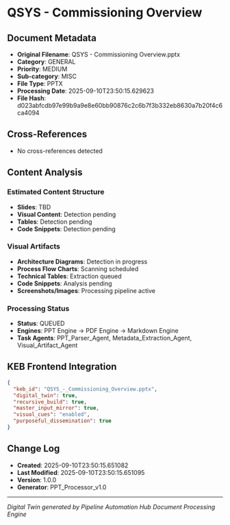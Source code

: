 # QSYS - Commissioning Overview

## Document Metadata
- **Original Filename**: QSYS - Commissioning Overview.pptx
- **Category**: GENERAL
- **Priority**: MEDIUM
- **Sub-category**: MISC
- **File Type**: PPTX
- **Processing Date**: 2025-09-10T23:50:15.629623
- **File Hash**: d023abfcdb97e99b9a9e8e60bb90876c2c6b7f3b332eb8630a7b20f4c6ca4094

## Cross-References
- No cross-references detected

## Content Analysis
### Estimated Content Structure
- **Slides**: TBD
- **Visual Content**: Detection pending
- **Tables**: Detection pending
- **Code Snippets**: Detection pending

### Visual Artifacts
- **Architecture Diagrams**: Detection in progress
- **Process Flow Charts**: Scanning scheduled  
- **Technical Tables**: Extraction queued
- **Code Snippets**: Analysis pending
- **Screenshots/Images**: Processing pipeline active

### Processing Status
- **Status**: QUEUED
- **Engines**: PPT Engine → PDF Engine → Markdown Engine
- **Task Agents**: PPT_Parser_Agent, Metadata_Extraction_Agent, Visual_Artifact_Agent

## KEB Frontend Integration
```json
{
  "keb_id": "QSYS_-_Commissioning_Overview.pptx",
  "digital_twin": true,
  "recursive_build": true,
  "master_input_mirror": true,
  "visual_cues": "enabled",
  "purposeful_dissemination": true
}
```

## Change Log
- **Created**: 2025-09-10T23:50:15.651082
- **Last Modified**: 2025-09-10T23:50:15.651095
- **Version**: 1.0.0
- **Generator**: PPT_Processor_v1.0

---
*Digital Twin generated by Pipeline Automation Hub Document Processing Engine*
